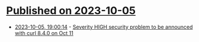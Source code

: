 # [Published on 2023-10-05](index.md)

* [2023-10-05, 19:00:14](https://lobste.rs/s/b3wj18/severity_high_security_problem_be) - [Severity HIGH security problem to be announced with curl 8.4.0 on Oct 11](https://github.com/curl/curl/discussions/12026)
